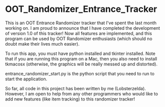 # OOT_Randomizer_Entrance_Tracker

This is an OOT Entrance Randomizer tracker that I've spent the last month working on. I am proud to announce that I have completed the development of version 1.0 of this tracker! Now all features are implemented, and this program can be used by OOT Randomizer enthusiasts (which should no doubt make their lives much easier).

To run this app, you must have python installed and tkinter installed. Note that if you are running this program on a Mac, then you also need to install tkmacosx (otherwise, the graphics will be really messed up and distorted).

entrance_randomizer_start.py is the python script that you need to run to start the application.

So far, all code in this project has been written by me (Lobsterzelda). However, I am open to help from any other programmers who would like to add new features (like item tracking) to this randomizer tracker!
